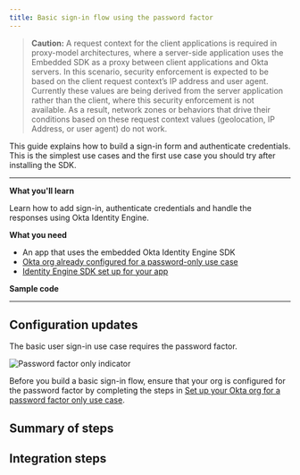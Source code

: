 ```yaml
---
title: Basic sign-in flow using the password factor
---
```


<ApiLifecycle access="ie" />

> **Caution:** A request context for the client applications is required in proxy-model architectures, where a server-side application uses the Embedded SDK as a proxy between client applications and Okta servers. In this scenario, security enforcement is expected to be based on the client request context’s IP address and user agent. Currently these values are being derived from the server application rather than the client, where this security enforcement is not available. As a result, network zones or behaviors that drive their conditions based on these request context values (geolocation, IP Address, or user agent) do not work.

This guide explains how to build a sign-in form and authenticate credentials. This is the simplest use cases and the first use case you should try after installing the SDK.

<StackSnippet snippet="pwdoptionalusecase" inline />

---

**What you'll learn**

Learn how to add sign-in, authenticate credentials and handle the responses using Okta Identity Engine.

**What you need**

* An app that uses the embedded Okta Identity Engine SDK
* [Okta org already configured for a password-only use case](/docs/guides/oie-embedded-common-org-setup/-/main/#set-up-your-okta-org-for-a-password-factor-only-use-case)
* [Identity Engine SDK set up for your app](/docs/guides/oie-embedded-common-download-setup-app/)

**Sample code**

<StackSnippet snippet="samplecode" />

---

## Configuration updates

The basic user sign-in use case requires the password factor.

<div class="half">

![Password factor only indicator](/img/oie-embedded-sdk/factor-password-only.png)

</div>

Before you build a basic sign-in flow, ensure that your org is configured for the password factor by completing the steps in [Set up your Okta org for a password factor only use case](/docs/guides/oie-embedded-common-org-setup/-/main/#set-up-your-okta-org-for-a-password-factor-only-use-case).

## Summary of steps

<StackSnippet snippet="summaryofsteps" />

## Integration steps

<StackSnippet snippet="integrationsteps" />

